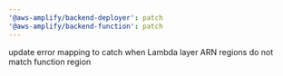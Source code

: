 ```yaml
---
'@aws-amplify/backend-deployer': patch
'@aws-amplify/backend-function': patch
---
```


update error mapping to catch when Lambda layer ARN regions do not match function region
